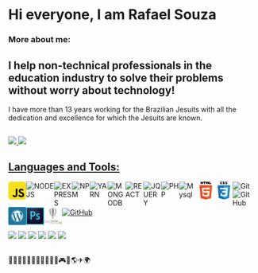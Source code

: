 # Hi everyone, I am Rafael Souza
### More about me:

## I help non-technical professionals in the education industry to solve their problems without worry about technology!

I have more than 13 years working for the Brazilian Jesuits with all the dedication and excellence for which the Jesuits are known.

<!-- [![Linkedin Badge](https://img.shields.io/badge/-LinkedIn-blue?style=flat-square&logo=Linkedin&logoColor=white&link=https://www.linkedin.com/in/faelpatrick/)](https://www.linkedin.com/in/faelpatrick/) -->

##
 <div>
  <a href="https://github.com/faelpatrick">
  <img height="180em" src="https://github-readme-stats.vercel.app/api?username=faelpatrick&show_icons=true&theme=blue&include_all_commits=true&count_private=true"/>
  <img height="180em" src="https://github-readme-stats.vercel.app/api/top-langs/?username=faelpatrick&layout=compact&langs_count=7&theme=blue"/>
</div>
 
## Languages and Tools:
<img align="left" alt="JAVASCRIPT" width="36px" src="https://raw.githubusercontent.com/faelpatrick/aboutme/main/images/javascript.png" />
<img align="left" alt="NODEJS" width="56px" src="https://raw.githubusercontent.com/faelpatrick/faelpatrick/main/images/nodejs.png" />
<img align="left" alt="EXPRESS" width="36px" src="https://raw.githubusercontent.com/faelpatrick/faelpatrick/main/images/express_.png" />
<img align="left" alt="NPM" width="36px" src="https://raw.githubusercontent.com/faelpatrick/faelpatrick/main/images/npm.png" />
<img align="left" alt="YARN" width="36px" src="https://raw.githubusercontent.com/faelpatrick/faelpatrick/main/images/yarn.png" />
<img align="left" alt="MONGODB" width="36px" src="https://raw.githubusercontent.com/faelpatrick/faelpatrick/main/images/mongodb.png" />
<img align="left" alt="REACT" width="36px" src="https://raw.githubusercontent.com/faelpatrick/faelpatrick/main/images/react.png" />
<img align="left" alt="JQUERY" width="36px" src="https://raw.githubusercontent.com/faelpatrick/faelpatrick/main/images/jquery.png" />
<img align="left" alt="PHP" width="36px" src="https://raw.githubusercontent.com/faelpatrick/faelpatrick/main/images/php.png" />
<img align="left" alt="Mysql" width="36px" src="https://raw.githubusercontent.com/faelpatrick/faelpatrick/main/images/mysql.png" />
<img align="left" alt="HTML5" width="36px" src="https://raw.githubusercontent.com/github/explore/80688e429a7d4ef2fca1e82350fe8e3517d3494d/topics/html/html.png" />
<img align="left" alt="CSS3" width="36px" src="https://raw.githubusercontent.com/github/explore/80688e429a7d4ef2fca1e82350fe8e3517d3494d/topics/css/css.png" />
<img align="left" alt="Git" width="36px" src="https://cdn.icon-icons.com/icons2/2415/PNG/512/git_plain_wordmark_logo_icon_146508.png" />
<img align="left" alt="GitHub" width="36px" src="https://cdn.icon-icons.com/icons2/1181/PNG/512/1490128251-epic-social-media-online-web-internet-github_82122.png" />


<img align="left" alt="Wordpress" width="36px" src="https://raw.githubusercontent.com/faelpatrick/aboutme/main/images/wordpress.png" />
<img align="left" alt="Photoshop" width="36px" src="https://raw.githubusercontent.com/faelpatrick/aboutme/main/images/photoshop.png" />
<img align="left" alt="Corel Draw" width="36px" src="https://raw.githubusercontent.com/faelpatrick/aboutme/main/images/corel.png" />



<img src="https://img.shields.io/github/followers/faelpatrick?color=black&label=Follow&logoColor=blue&style=social" height="22" title="Follow me" align="center" alt="GitHub">

##
 <div> 
  <a href="https://www.linkedin.com/in/faelpatrick" target="_blank"><img src="https://img.shields.io/badge/-LinkedIn-%230077B5?style=for-the-badge&logo=linkedin&logoColor=white" target="_blank"></a>
  <a href="https://instagram.com/faelpatricks" target="_blank"><img src="https://img.shields.io/badge/-Instagram-FF0000?style=for-the-badge&logo=instagram&logoColor=white" target="_blank"></a>
  <a href="https://www.twitter/faelpatrick" target="_blank"><img src="https://img.shields.io/badge/Twitter-%230077B5?style=for-the-badge&logo=twitter&logoColor=white" target="_blank"></a>
  <a href="https://www.youtube.com/channel/UCybO60JAWhO0G9WyGLT5NIw" target="_blank"><img src="https://img.shields.io/badge/YouTube-FF0000?style=for-the-badge&logo=youtube&logoColor=white" target="_blank"></a>
  <a href="https://discord.gg/zVDZmN33" target="_blank"><img src="https://img.shields.io/badge/Discord-7289DA?style=for-the-badge&logo=discord&logoColor=white" target="_blank"></a> 
  <a href = "mailto:faelpatrick@gmail.com"><img src="https://img.shields.io/badge/-Gmail-%23333?style=for-the-badge&logo=gmail&logoColor=white" target="_blank"></a>
   
  
##
👨‍👩‍👦👨‍🎓🖖🤟🤙🦀🏐🥋🎮🍕🌎✈🌍



